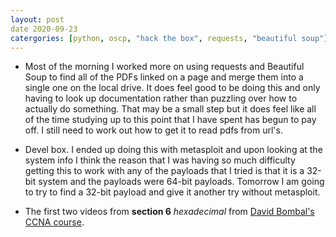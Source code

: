 ```yaml
---
layout: post
date 2020-09-23
catergories: [python, oscp, "hack the box", requests, "beautiful soup"]
---
```


- Most of the morning I worked more on using requests and Beautiful Soup
  to find all of the PDFs linked on a page and merge them into a single
one on the local drive. It does feel good to be doing this and only having
to look up documentation rather than puzzling over how to actually do
something. That may be a small step but it does feel like all of the time
studying up to this point that I have spent has begun to pay off. I still
need to work out how to get it to read pdfs from url's.

- Devel box. I ended up doing this with metasploit and upon looking at the
  system info I think the reason that I was having so much difficulty
getting this to work with any of the payloads that I tried is that it is
a 32-bit system and the payloads were 64-bit payloads. Tomorrow I am going
to try to find a 32-bit payload and give it another try without
metasploit.

- The first two videos from **section 6** *hexadecimal* from [David
  Bombal's CCNA
course](https://www.udemy.com/course/complete-networking-fundamentals-course-ccna-start/).

